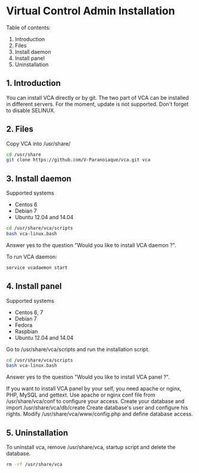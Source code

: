 # Virtual Control Admin Installation


Table of contents:

1. Introduction
2. Files
3. Install daemon
4. Install panel
5. Uninstallation


## 1. Introduction


You can install VCA directly or by git. The two part of VCA can be installed
in different servers. For the moment, update is not supported.
Don't forget to disable SELINUX.

## 2. Files


Copy VCA into /usr/share/

```bash
cd /usr/share
git clone https://github.com/V-Paranoiaque/vca.git vca
```

## 3. Install daemon


Supported systems
* Centos 6
* Debian 7
* Ubuntu 12.04 and 14.04

```bash
cd /usr/share/vca/scripts
bash vca-linux.bash
```
Answer yes to the question "Would you like to install VCA daemon ?".


To run VCA daemon:
```bash
service vcadaemon start
```

## 4. Install panel


Supported systems
* Centos 6, 7
* Debian 7
* Fedora
* Raspbian
* Ubuntu 12.04 and 14.04

Go to /usr/share/vca/scripts and run the installation script.
```bash
cd /usr/share/vca/scripts
bash vca-linux.bash
```

Answer yes to the question "Would you like to install VCA panel ?".

If you want to install VCA panel by your self, you need apache or nginx, PHP, MySQL and gettext.
Use apache or nginx conf file from /usr/share/vca/conf to configure your access.
Create your database and import /usr/share/vca/db/create
Create database's user and configure his rights.
Modify /usr/share/vca/www/config.php and define database access.


## 5. Uninstallation


To uninstall vca, remove /usr/share/vca, startup script and delete the database.
```bash
rm -rf /usr/share/vca
```

